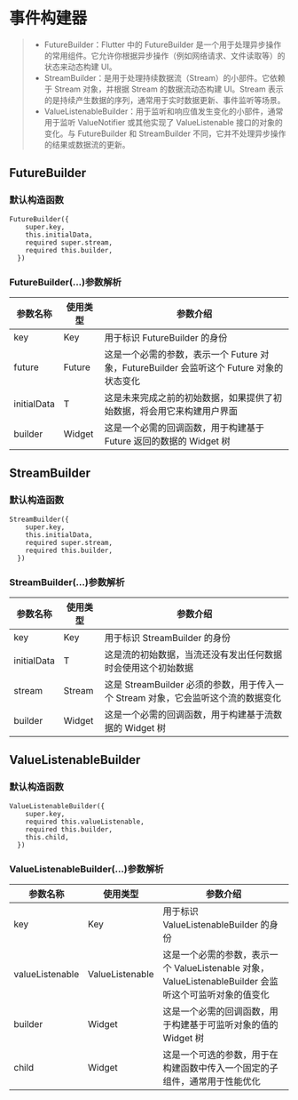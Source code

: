 # 事件构建器
> * FutureBuilder：Flutter 中的 FutureBuilder 是一个用于处理异步操作的常用组件。它允许你根据异步操作（例如网络请求、文件读取等）的状态来动态构建 UI。
> * StreamBuilder：是用于处理持续数据流（Stream）的小部件。它依赖于 Stream 对象，并根据 Stream 的数据流动态构建 UI。Stream 表示的是持续产生数据的序列，通常用于实时数据更新、事件监听等场景。
> * ValueListenableBuilder：用于监听和响应值发生变化的小部件，通常用于监听 ValueNotifier 或其他实现了 ValueListenable 接口的对象的变化。与 FutureBuilder 和 StreamBuilder 不同，它并不处理异步操作的结果或数据流的更新。

## FutureBuilder
### 默认构造函数
```text
FutureBuilder({
    super.key,
    this.initialData,
    required super.stream,
    required this.builder,
  })
```

### FutureBuilder(...)参数解析
| 参数名称        | 使用类型   | 参数介绍                                                        |
|-------------|--------|-------------------------------------------------------------|
| key         | Key    | 用于标识 FutureBuilder 的身份                                      |
| future      | Future | 这是一个必需的参数，表示一个 Future 对象，FutureBuilder 会监听这个 Future 对象的状态变化 |
| initialData | T      | 这是未来完成之前的初始数据，如果提供了初始数据，将会用它来构建用户界面                         |
| builder     | Widget | 这是一个必需的回调函数，用于构建基于 Future 返回的数据的 Widget 树                   |

## StreamBuilder
### 默认构造函数
```text
StreamBuilder({
    super.key,
    this.initialData,
    required super.stream,
    required this.builder,
  })
```

### StreamBuilder(...)参数解析
| 参数名称        | 使用类型   | 参数介绍                                                 |
|-------------|--------|------------------------------------------------------|
| key         | Key    | 用于标识 StreamBuilder 的身份                               |
| initialData | T      | 这是流的初始数据，当流还没有发出任何数据时会使用这个初始数据                       |
| stream      | Stream | 这是 StreamBuilder 必须的参数，用于传入一个 Stream 对象，它会监听这个流的数据变化 |
| builder     | Widget | 这是一个必需的回调函数，用于构建基于流数据的 Widget 树                      |

## ValueListenableBuilder
### 默认构造函数
```text
ValueListenableBuilder({
    super.key,
    required this.valueListenable,
    required this.builder,
    this.child,
  })
```

### ValueListenableBuilder(...)参数解析
| 参数名称            | 使用类型            | 参数介绍                                                                    |
|-----------------|-----------------|-------------------------------------------------------------------------|
| key             | Key             | 用于标识 ValueListenableBuilder 的身份                                         |
| valueListenable | ValueListenable | 这是一个必需的参数，表示一个 ValueListenable 对象，ValueListenableBuilder 会监听这个可监听对象的值变化 |
| builder         | Widget          | 这是一个必需的回调函数，用于构建基于可监听对象的值的 Widget 树                                     |
| child           | Widget          | 这是一个可选的参数，用于在构建函数中传入一个固定的子组件，通常用于性能优化                                   |


